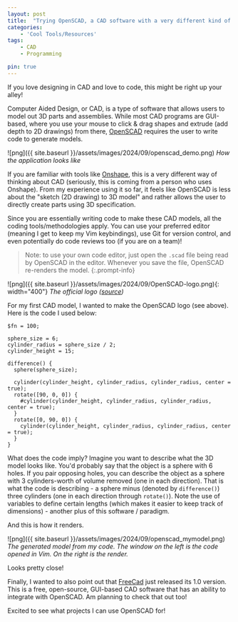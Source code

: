 ```yaml
---
layout: post
title:  "Trying OpenSCAD, a CAD software with a very different kind of interface"
categories:
    - 'Cool Tools/Resources'
tags:
    - CAD
    - Programming

pin: true
---
```


If you love designing in CAD and love to code, this might be right up your alley!

Computer Aided Design, or CAD, is a type of software that allows users to model out 3D parts and assemblies.  While most CAD programs are GUI-based, where you use your mouse to click & drag shapes and extrude (add depth to 2D drawings) from there, [OpenSCAD](https://openscad.org/) requires the user to write code to generate models.

![png]({{ site.baseurl }}/assets/images/2024/09/openscad_demo.png)
_How the application looks like_

If you are familiar with tools like [Onshape](https://www.onshape.com/), this is a very different way of thinking about CAD (seriously, this is coming from a person who uses Onshape).  From my experience using it so far, it feels like OpenSCAD is less about the "sketch (2D drawing) to 3D model" and rather allows the user to directly create parts using 3D specification.

Since you are essentially writing code to make these CAD models, all the coding tools/methodologies apply.  You can use your preferred editor (meaning I get to keep my Vim keybindings), use Git for version control, and even potentially do code reviews too (if you are on a team)!

> Note: to use your own code editor, just open the `.scad` file being read by OpenSCAD in the editor.  Whenever you save the file, OpenSCAD re-renders the model.
{:.prompt-info}

![png]({{ site.baseurl }}/assets/images/2024/09/OpenSCAD-logo.png){: width="400"}
_The official logo ([source](https://commons.wikimedia.org/wiki/File:OpenSCAD-logo.png))_

For my first CAD model, I wanted to make the OpenSCAD logo (see above).  Here is the code I used below:

```text
$fn = 100;

sphere_size = 6;
cylinder_radius = sphere_size / 2;
cylinder_height = 15;

difference() {
  sphere(sphere_size);
  
  cylinder(cylinder_height, cylinder_radius, cylinder_radius, center = true);
  rotate([90, 0, 0]) {
    #cylinder(cylinder_height, cylinder_radius, cylinder_radius, center = true);
  }
  rotate([0, 90, 0]) {
    cylinder(cylinder_height, cylinder_radius, cylinder_radius, center = true);
  }
}
```

What does the code imply?  Imagine you want to describe what the 3D model looks like.  You'd probably say that the object is a sphere with 6 holes.  If you pair opposing holes, you can describe the object as a sphere with 3 cylinders-worth of volume removed (one in each direction).  That is what the code is describing - a sphere minus (denoted by `difference()`) three cylinders (one in each direction through `rotate()`).  Note the use of variables to define certain lengths (which makes it easier to keep track of dimensions) - another plus of this software / paradigm.

And this is how it renders.

![png]({{ site.baseurl }}/assets/images/2024/09/openscad_mymodel.png)
_The generated model from my code.  The window on the left is the code opened in Vim.  On the right is the render._

Looks pretty close!


Finally, I wanted to also point out that [FreeCad](https://www.freecad.org/) just released its 1.0 version.  This is a free, open-source, GUI-based CAD software that has an ability to integrate with OpenSCAD.  Am planning to check that out too!

Excited to see what projects I can use OpenSCAD for!
